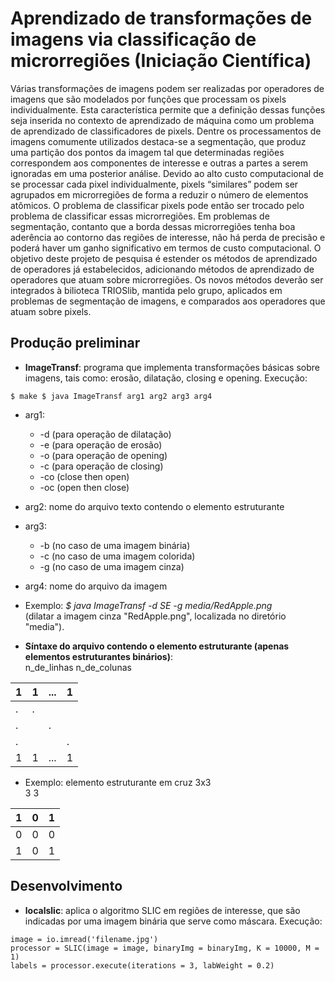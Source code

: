 # Aprendizado de transformações de imagens via classificação de microrregiões (Iniciação Científica)
<p> Várias transformações de imagens podem ser realizadas por operadores de imagens que são modelados por funções que processam os pixels individualmente. Esta caracterı́stica permite que a definição dessas funções seja inserida no contexto de aprendizado de máquina como um problema de aprendizado de classificadores de pixels. Dentre os processamentos de imagens comumente utilizados destaca-se a segmentação, que produz uma partição dos pontos da imagem tal que determinadas regiões correspondem aos componentes de interesse e outras a partes a serem ignoradas em uma posterior análise. Devido ao alto custo computacional de se processar cada pixel individualmente, pixels “similares” podem ser agrupados em microrregiões de forma a reduzir o número de elementos atômicos. O problema de classificar pixels pode então ser trocado pelo problema de classificar essas microrregiões. Em problemas de segmentação, contanto que a borda dessas microrregiões tenha boa aderência ao contorno das regiões de interesse, não há perda de precisão e poderá haver um ganho significativo em termos de custo computacional. O objetivo deste projeto de pesquisa é estender os métodos de aprendizado de operadores já estabelecidos, adicionando métodos de aprendizado de operadores que atuam sobre microrregiões. Os novos métodos deverão ser integrados à bilioteca TRIOSlib, mantida pelo grupo, aplicados em problemas de segmentação de imagens, e comparados aos operadores que atuam sobre pixels. </p>

## Produção preliminar 

* **ImageTransf**: programa que implementa transformações básicas sobre imagens, tais como: erosão, dilatação, closing e opening. Execução:

`$ make
$ java ImageTransf arg1 arg2 arg3 arg4`

  * arg1: 
    * -d (para operação de dilatação) 
    * -e (para operação de erosão)
    * -o (para operação de opening) 
    * -c (para operação de closing)
    * -co (close then open)
    * -oc (open then close)

  * arg2: nome do arquivo texto contendo o elemento estruturante

  * arg3: 
    * -b (no caso de uma imagem binária) 
    * -c (no caso de uma imagem colorida)
    * -g (no caso de uma imagem cinza) 

  * arg4: nome do arquivo da imagem

  * Exemplo: *$ java ImageTransf -d SE -g media/RedApple.png*</br>
(dilatar a imagem cinza "RedApple.png", localizada no diretório "media").

  * **Síntaxe do arquivo contendo o elemento estruturante (apenas elementos estruturantes binários)**: </br>
n_de_linhas n_de_colunas

| 1 | 1 | ... | 1 |
|---|---|-----|---|
| . | . |     |   |
| . |   | .   |   |
| . |   |     | . |
| 1 | 1 | ... | 1 |

   * Exemplo: elemento estruturante em cruz 3x3 </br>
3 3

| 1 | 0 | 1 |
|---|---|---|
| 0 | 0 | 0 |
| 1 | 0 | 1 |

## Desenvolvimento

 * **localslic**: aplica o algoritmo SLIC em regiões de interesse, que são indicadas por uma imagem binária que serve como máscara. Execução: 

```
image = io.imread('filename.jpg')
processor = SLIC(image = image, binaryImg = binaryImg, K = 10000, M = 1)
labels = processor.execute(iterations = 3, labWeight = 0.2)
``` 

 
